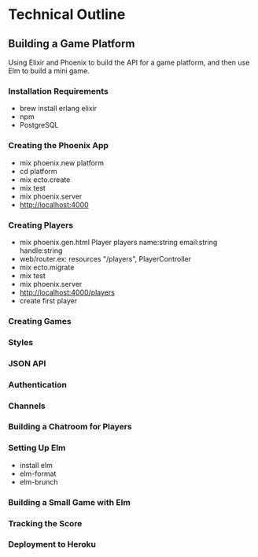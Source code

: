 # Technical Outline

## Building a Game Platform

Using Elixir and Phoenix to build the API for a game platform, and then use Elm
to build a mini game.

### Installation Requirements

- brew install erlang elixir
- npm
- PostgreSQL

### Creating the Phoenix App

- mix phoenix.new platform
- cd platform
- mix ecto.create
- mix test
- mix phoenix.server
- [http://localhost:4000](http://localhost:4000)

### Creating Players

- mix phoenix.gen.html Player players name:string email:string handle:string
- web/router.ex: resources "/players", PlayerController
- mix ecto.migrate
- mix test
- mix phoenix.server
- [http://localhost:4000/players](http://localhost:4000/players)
- create first player

### Creating Games

### Styles

### JSON API

### Authentication

### Channels

### Building a Chatroom for Players

### Setting Up Elm

* install elm
* elm-format
* elm-brunch

### Building a Small Game with Elm

### Tracking the Score

### Deployment to Heroku

